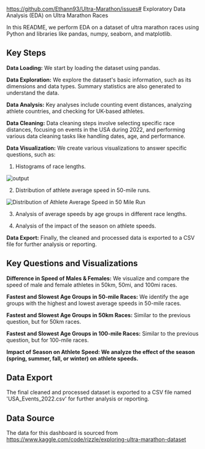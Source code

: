 https://github.com/Ethann93/Ultra-Marathon/issues# Exploratory Data Analysis (EDA) on Ultra Marathon Races

In this README, we perform EDA on a dataset of ultra marathon races using Python and libraries like pandas, numpy, seaborn, and matplotlib. 

## Key Steps

**Data Loading:** We start by loading the dataset using pandas.

**Data Exploration:** We explore the dataset's basic information, such as its dimensions and data types. Summary statistics are also generated to understand the data.

**Data Analysis:** Key analyses include counting event distances, analyzing athlete countries, and checking for UK-based athletes.

**Data Cleaning:** Data cleaning steps involve selecting specific race distances, focusing on events in the USA during 2022, and performing various data cleaning tasks like handling dates, age, and performance.

**Data Visualization:** We create various visualizations to answer specific questions, such as:

1) Histograms of race lengths.

![output](https://github.com/Ethann93/Ultra-Marathon/assets/133777296/ba92fec6-0e17-4f37-b500-40aa831d3198)

2) Distribution of athlete average speed in 50-mile runs.

![Distribution of Athlete Average Speed in 50 Mile Run](https://github.com/Ethann93/Ultra-Marathon/assets/133777296/2c7f8a1c-ebbd-42db-95d1-b5a23b9e2b59)


3) Analysis of average speeds by age groups in different race lengths.

4) Analysis of the impact of the season on athlete speeds.

**Data Export:** Finally, the cleaned and processed data is exported to a CSV file for further analysis or reporting.

## Key Questions and Visualizations

**Difference in Speed of Males & Females:** We visualize and compare the speed of male and female athletes in 50km, 50mi, and 100mi races.

**Fastest and Slowest Age Groups in 50-mile Races:** We identify the age groups with the highest and lowest average speeds in 50-mile races.

**Fastest and Slowest Age Groups in 50km Races:** Similar to the previous question, but for 50km races.

**Fastest and Slowest Age Groups in 100-mile Races:** Similar to the previous question, but for 100-mile races.

**Impact of Season on Athlete Speed: We analyze the effect of the season (spring, summer, fall, or winter) on athlete speeds.**

## Data Export

The final cleaned and processed dataset is exported to a CSV file named 'USA_Events_2022.csv' for further analysis or reporting.

## Data Source

The data for this dashboard is sourced from https://www.kaggle.com/code/rizzle/exploring-ultra-marathon-dataset
